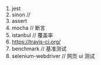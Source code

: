 1. jest
2. sinon //
3. assert
4. mocha // 断言
5. istanbul // 覆盖率
6. https://travis-ci.org/
7. benchmark // 基准测试
8. selenium-webdriver // 网页 ui 测试
